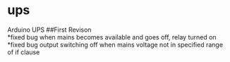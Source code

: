 # ups
Arduino UPS
##First Revison <br />
*fixed bug when mains becomes available and goes off, relay turned on <br />
*fixed bug output switching off when mains voltage not in specified range of if clause
